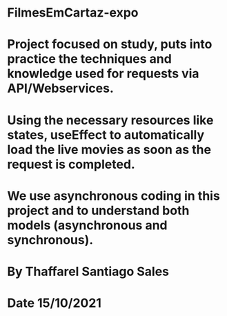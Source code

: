 # FilmesEmCartaz-expo

# Project focused on study, puts into practice the techniques and knowledge used for requests via API/Webservices.
# Using the necessary resources like states, useEffect to automatically load the live movies as soon as the request is completed.
# We use asynchronous coding in this project and to understand both models (asynchronous and synchronous).












# By Thaffarel Santiago Sales
# Date 15/10/2021
